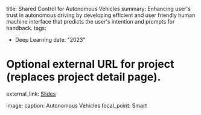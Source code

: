 title: Shared Control for Autonomous Vehicles 
summary: Enhancing user's trust in autonomous driving by developing efficient and user friendly human machine interface that predicts the user's intention and prompts for handback.
tags: 
  - Deep Learning
date: "2023"

# Optional external URL for project (replaces project detail page).
external_link: [Slides](https://docs.google.com/presentation/d/1ACEkckK0Mq7e5bqHpRlUfEOYmnppmpK4/edit?usp=sharing&ouid=109852507372496738952&rtpof=true&sd=true)

image:
  caption: Autonomous Vehicles
  focal_point: Smart 
